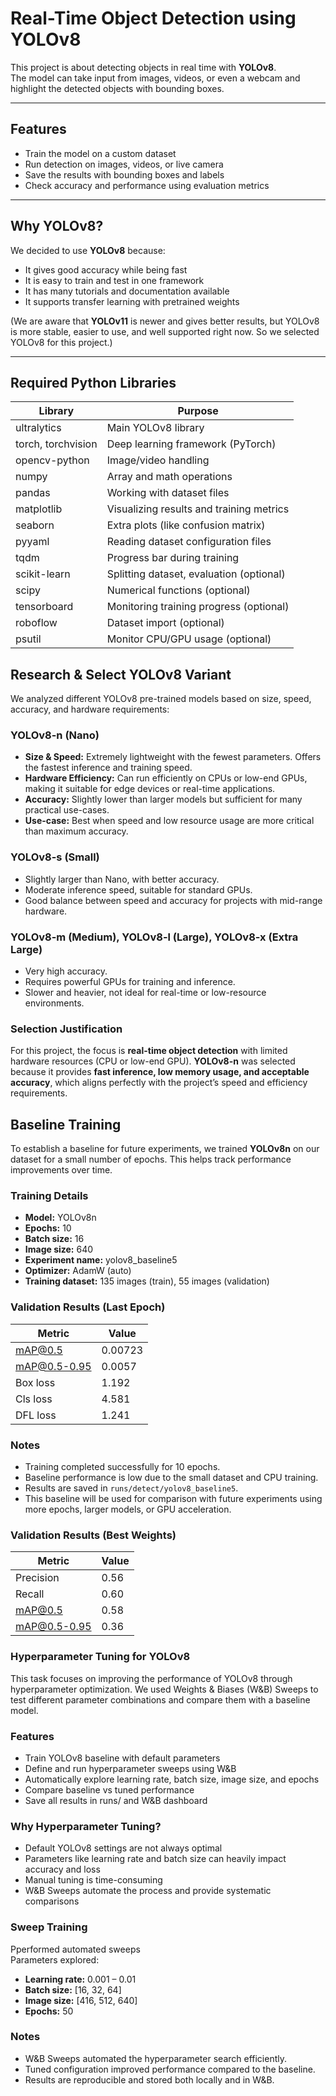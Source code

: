 
# Real-Time Object Detection using YOLOv8

This project is about detecting objects in real time with **YOLOv8**.  
The model can take input from images, videos, or even a webcam and highlight the detected objects with bounding boxes.

---

## Features
- Train the model on a custom dataset
- Run detection on images, videos, or live camera
- Save the results with bounding boxes and labels
- Check accuracy and performance using evaluation metrics

---

## Why YOLOv8?
We decided to use **YOLOv8** because:
- It gives good accuracy while being fast
- It is easy to train and test in one framework
- It has many tutorials and documentation available
- It supports transfer learning with pretrained weights  

(We are aware that **YOLOv11** is newer and gives better results, but YOLOv8 is more stable, easier to use, and well supported right now. So we selected YOLOv8 for this project.)

---

## Required Python Libraries

| Library            | Purpose                                           |
|--------------------|---------------------------------------------------|
| ultralytics        | Main YOLOv8 library                               |
| torch, torchvision | Deep learning framework (PyTorch)                 |
| opencv-python      | Image/video handling                              |
| numpy              | Array and math operations                         |
| pandas             | Working with dataset files                        |
| matplotlib         | Visualizing results and training metrics          |
| seaborn            | Extra plots (like confusion matrix)               |
| pyyaml             | Reading dataset configuration files               |
| tqdm               | Progress bar during training                      |
| scikit-learn       | Splitting dataset, evaluation (optional)          |
| scipy              | Numerical functions (optional)                    |
| tensorboard        | Monitoring training progress (optional)           |
| roboflow           | Dataset import (optional)                         |
| psutil             | Monitor CPU/GPU usage (optional)                  |



## Research & Select YOLOv8 Variant

We analyzed different YOLOv8 pre-trained models based on size, speed, accuracy, and hardware requirements:

### YOLOv8-n (Nano)
- **Size & Speed:** Extremely lightweight with the fewest parameters. Offers the fastest inference and training speed.  
- **Hardware Efficiency:** Can run efficiently on CPUs or low-end GPUs, making it suitable for edge devices or real-time applications.  
- **Accuracy:** Slightly lower than larger models but sufficient for many practical use-cases.  
- **Use-case:** Best when speed and low resource usage are more critical than maximum accuracy.

### YOLOv8-s (Small)
- Slightly larger than Nano, with better accuracy.  
- Moderate inference speed, suitable for standard GPUs.  
- Good balance between speed and accuracy for projects with mid-range hardware.

### YOLOv8-m (Medium), YOLOv8-l (Large), YOLOv8-x (Extra Large)
- Very high accuracy.  
- Requires powerful GPUs for training and inference.  
- Slower and heavier, not ideal for real-time or low-resource environments.

### Selection Justification
For this project, the focus is **real-time object detection** with limited hardware resources (CPU or low-end GPU). **YOLOv8-n** was selected because it provides **fast inference, low memory usage, and acceptable accuracy**, which aligns perfectly with the project’s speed and efficiency requirements.


## Baseline Training

To establish a baseline for future experiments, we trained **YOLOv8n** on our dataset for a small number of epochs. This helps track performance improvements over time.

### Training Details

- **Model:** YOLOv8n  
- **Epochs:** 10  
- **Batch size:** 16  
- **Image size:** 640  
- **Experiment name:** yolov8_baseline5  
- **Optimizer:** AdamW (auto)  
- **Training dataset:** 135 images (train), 55 images (validation)  

### Validation Results (Last Epoch)

| Metric       | Value      |
|--------------|------------|
| mAP@0.5      | 0.00723    |
| mAP@0.5-0.95 | 0.0057     |
| Box loss     | 1.192      |
| Cls loss     | 4.581      |
| DFL loss     | 1.241      |

### Notes

- Training completed successfully for 10 epochs.  
- Baseline performance is low due to the small dataset and CPU training.  
- Results are saved in `runs/detect/yolov8_baseline5`.  
- This baseline will be used for comparison with future experiments using more epochs, larger models, or GPU acceleration.

### Validation Results (Best Weights)
| Metric       | Value|
| -------------|------|
| Precision    | 0.56 |
| Recall       | 0.60 |
| mAP@0.5      | 0.58 |
| mAP@0.5-0.95 | 0.36 |

### Hyperparameter Tuning for YOLOv8

This task focuses on improving the performance of YOLOv8 through hyperparameter optimization.
We used Weights & Biases (W&B) Sweeps to test different parameter combinations and compare them with a baseline model.

### Features

- Train YOLOv8 baseline with default parameters
- Define and run hyperparameter sweeps using W&B
- Automatically explore learning rate, batch size, image size, and epochs
- Compare baseline vs tuned performance
- Save all results in runs/ and W&B dashboard

### Why Hyperparameter Tuning?

- Default YOLOv8 settings are not always optimal
- Parameters like learning rate and batch size can heavily impact accuracy and loss
- Manual tuning is time-consuming
- W&B Sweeps automate the process and provide systematic comparisons

### Sweep Training
  Pperformed automated sweeps  
  Parameters explored:
- **Learning rate:** 0.001 – 0.01
- **Batch size:** [16, 32, 64]
- **Image size:** [416, 512, 640]
- **Epochs:** 50

### Notes

- W&B Sweeps automated the hyperparameter search efficiently.
- Tuned configuration improved performance compared to the baseline.
- Results are reproducible and stored both locally and in W&B.

